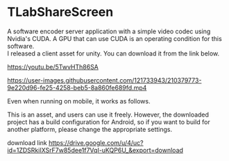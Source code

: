 # TLabShareScreen
A software encoder server application with a simple video codec using Nvidia's CUDA.
A GPU that can use CUDA is an operating condition for this software.  
I released a client asset for unity. You can download it from the link below.

https://youtu.be/5TwvHTh86SA


https://user-images.githubusercontent.com/121733943/210379773-9e220d96-fe25-4258-beb5-8a860fe689fd.mp4


Even when running on mobile, it works as follows.  

This is an asset, and users can use it freely.
However, the downloaded project has a build configuration for Android,
so if you want to build for another platform, please change the appropriate settings.

download link
https://drive.google.com/u/4/uc?id=1ZDSRkiIXSrF7w85dee1f7VqI-uKQP6U_&export=download
